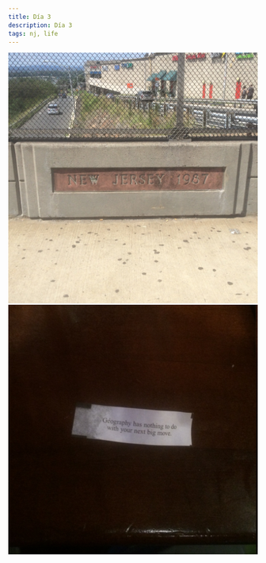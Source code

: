 ```yaml
---
title: Día 3
description: Día 3
tags: nj, life
---
```


<img src="/images/rc-days/3-1.jpg" class="photo">
<img src="/images/rc-days/3-2.jpg" class="photo">
